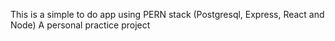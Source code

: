This is a simple to do app using PERN stack (Postgresql, Express, React and Node)
A personal practice project
